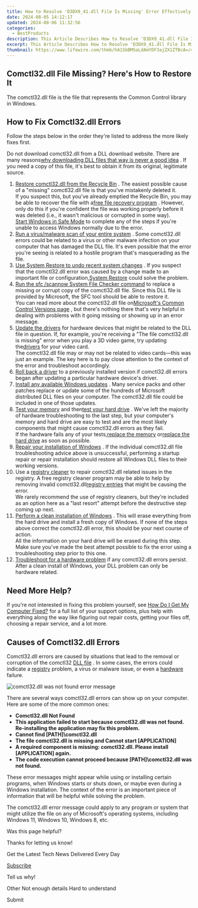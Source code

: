```yaml
---
title: How to Resolve 'D3DX9_41.dll File Is Missing' Error Effectively and Efficiently
date: 2024-08-05 14:12:17
updated: 2024-08-06 11:32:56
categories:
  - BestProducts
description: This Article Describes How to Resolve 'D3DX9_41.dll File Is Missing' Error Effectively and Efficiently
excerpt: This Article Describes How to Resolve 'D3DX9_41.dll File Is Missing' Error Effectively and Efficiently
thumbnail: https://www.lifewire.com/thmb/hA1SbBM5aLdAmYDF3ajZX1ZTBcA=/400x300/filters:no_upscale():max_bytes(150000):strip_icc():format(webp)/d3dx9_41-dll-error-5757aec2d0ea4ba0b39087d9d123c892.jpg
---
```


## Comctl32.dll File Missing? Here's How to Restore It
 The comctl32.dll file is the file that represents the Common Control library in Windows.

## How to Fix Comctl32.dll Errors

 Follow the steps below in the order they're listed to address the more likely fixes first.

 Do not download comctl32.dll from a DLL download website. There are many reasons[why downloading DLL files that way is never a good idea](https://www.lifewire.com/important-reasons-not-to-download-dll-files-2624455) . If you need a copy of this file, it's best to obtain it from its original, legitimate source.

1. [Restore comctl32.dll from the Recycle Bin](https://www.lifewire.com/how-to-restore-deleted-files-from-the-recycle-bin-2624515) . The easiest possible cause of a "missing" comctl32.dll file is that you've mistakenly deleted it.  
 If you suspect this, but you've already emptied the Recycle Bin, you may be able to recover the file with a[free file recovery program](https://www.lifewire.com/free-data-recovery-software-tools-2622893) . However, only do this if you're confident the file was working properly before it was deleted (i.e., it wasn't malicious or corrupted in some way).  
[Start Windows in Safe Mode](https://www.lifewire.com/how-do-i-start-windows-in-safe-mode-2624480) to complete any of the steps if you're unable to access Windows normally due to the error.
2. [Run a virus/malware scan of your entire system](https://www.lifewire.com/properly-scan-your-computer-for-viruses-and-other-malware-2624526) . Some comctl32.dll errors could be related to a virus or other malware infection on your computer that has damaged the DLL file. It's even possible that the error you're seeing is related to a hostile program that's masquerading as the file.
3. [Use System Restore to undo recent system changes](https://www.lifewire.com/how-to-use-system-restore-in-windows-2626131) . If you suspect that the comctl32.dll error was caused by a change made to an important file or configuration,[System Restore](https://www.lifewire.com/what-is-system-restore-2626022) could solve the problem.
4. [Run the sfc /scannow System File Checker command](https://www.lifewire.com/how-to-use-sfc-scannow-to-repair-windows-system-files-2626161) to replace a missing or corrupt copy of the comctl32.dll file. Since this DLL file is provided by Microsoft, the SFC tool should be able to restore it.  
 You can read more about the comctl32.dll file on[Microsoft's Common Control Versions page](https://learn.microsoft.com/en-us/windows/win32/controls/common-control-versions) , but there's nothing there that's very helpful in dealing with problems with it going missing or showing up in an error message.
5. [Update the drivers](https://www.lifewire.com/how-to-update-drivers-in-windows-2619214) for hardware devices that might be related to the DLL file in question. If, for example, you're receiving a "The file comctl32.dll is missing" error when you play a 3D video game, try updating the[drivers](https://www.lifewire.com/what-is-a-device-driver-2625796) for your video card.  
 The comctl32.dll file may or may not be related to video cards—this was just an example. The key here is to pay close attention to the context of the error and troubleshoot accordingly.
6. [Roll back a driver](https://www.lifewire.com/how-to-roll-back-a-driver-in-windows-2619217) to a previously installed version if comctl32.dll errors began after updating a particular hardware device's driver.
7. [Install any available Windows updates](https://www.lifewire.com/how-to-check-for-install-windows-updates-2624596) . Many service packs and other patches replace or update some of the hundreds of Microsoft distributed DLL files on your computer. The comctl32.dll file could be included in one of those updates.
8. [Test your memory](https://www.lifewire.com/free-memory-test-programs-2626178) and then[test your hard drive](https://www.lifewire.com/free-hard-drive-testing-programs-2626183) . We've left the majority of hardware troubleshooting to the last step, but your computer's memory and hard drive are easy to test and are the most likely components that might cause comctl32.dll errors as they fail.  
 If the hardware fails any of your tests,[replace the memory](https://www.lifewire.com/how-to-replace-the-memory-ram-in-a-computer-2626201) or[replace the hard drive](https://www.lifewire.com/how-to-replace-a-hard-drive-2626200) as soon as possible.
9. [Repair your installation of Windows](https://www.lifewire.com/how-do-i-automatically-repair-windows-problems-2624907) . If the individual comctl32.dll file troubleshooting advice above is unsuccessful, performing a startup repair or repair installation should restore all Windows DLL files to their working versions.
10. Use a [registry cleaner](https://www.lifewire.com/free-registry-cleaners-2626176) to repair comctl32.dll related issues in the registry. A free registry cleaner program may be able to help by removing invalid comctl32.dll[registry entries](https://www.lifewire.com/what-is-a-registry-key-2625999) that might be causing the error.  
 We rarely recommend the use of registry cleaners, but they're included as an option here as a "last resort" attempt before the destructive step coming up next.
11. [Perform a clean installation of Windows](https://www.lifewire.com/how-to-clean-install-windows-2624904) . This will erase everything from the hard drive and install a fresh copy of Windows. If none of the steps above correct the comctl32.dll error, this should be your next course of action.  
 All the information on your hard drive will be erased during this step. Make sure you've made the best attempt possible to fix the error using a troubleshooting step prior to this one.
12. [Troubleshoot for a hardware problem](https://www.lifewire.com/fix-a-dll-issue-caused-by-a-hardware-problem-2624493) if any comctl32.dll errors persist. After a clean install of Windows, your DLL problem can only be hardware related.

## Need More Help?

 If you're not interested in fixing this problem yourself, see [How Do I Get My Computer Fixed?](https://www.lifewire.com/how-do-i-get-my-computer-fixed-2625167) for a full list of your support options, plus help with everything along the way like figuring out repair costs, getting your files off, choosing a repair service, and a lot more.

## Causes of Comctl32.dll Errors

 Comctl32.dll errors are caused by situations that lead to the removal or corruption of the comctl32 [DLL file](https://www.lifewire.com/what-is-a-dll-file-2625852) . In some cases, the errors could indicate a [registry](https://www.lifewire.com/windows-registry-2625992) problem, a virus or malware issue, or even a [hardware](https://www.lifewire.com/computer-hardware-2625895) failure.

![comctl32.dll was not found error message](https://www.lifewire.com/thmb/D7G0hftwHgkH8bgtqNXt4qSBfSo=/1500x0/filters:no_upscale():max_bytes(150000):strip_icc():format(webp)/comctl32-dll-error-message-2ff77ec670014b93990e8e7d24d8faea.png)

 There are several ways comctl32.dll errors can show up on your computer. Here are some of the more common ones:

* **Comctl32.dll Not Found**
* **This application failed to start because comctl32.dll was not found. Re-installing the application may fix this problem.**
* **Cannot find \[PATH\]\\comctl32.dll**
* **The file comctl32.dll is missing and Cannot start \[APPLICATION\]**
* **A required component is missing: comctl32.dll. Please install \[APPLICATION\] again.**
* **The code execution cannot proceed because \[PATH\]\\comctl32.dll was not found.**

 These error messages might appear while using or installing certain programs, when Windows starts or shuts down, or maybe even during a Windows installation. The context of the error is an important piece of information that will be helpful while solving the problem.

 The comctl32.dll error message could apply to any program or system that might utilize the file on any of Microsoft's operating systems, including Windows 11, Windows 10, Windows 8, etc.

Was this page helpful?

Thanks for letting us know!

 Get the Latest Tech News Delivered Every Day

[Subscribe](https://www.lifewire.com/#)

Tell us why!

 Other  Not enough details  Hard to understand

 Submit

<ins class="adsbygoogle"
     style="display:block"
     data-ad-format="autorelaxed"
     data-ad-client="ca-pub-7571918770474297"
     data-ad-slot="1223367746"></ins>



<ins class="adsbygoogle"
     style="display:block"
     data-ad-client="ca-pub-7571918770474297"
     data-ad-slot="8358498916"
     data-ad-format="auto"
     data-full-width-responsive="true"></ins>
